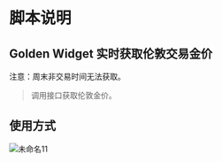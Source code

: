 # 脚本说明


## Golden Widget 实时获取伦敦交易金价

注意：周末非交易时间无法获取。

>调用接口获取伦敦金价。

## 使用方式

![未命名11](https://github.com/user-attachments/assets/0f6b28e4-3b67-45da-9749-577c9bcfa816)
